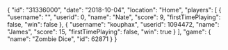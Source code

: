 {
  "id": "31336000",
  "date": "2018-10-04",
  "location": "Home",
  "players": [
    {
      "username": "",
      "userid": 0,
      "name": "Nate",
      "score": 9,
      "firstTimePlaying": false,
      "win": false
    },
    {
      "username": "kouphax",
      "userid": 1094472,
      "name": "James",
      "score": 15,
      "firstTimePlaying": false,
      "win": true
    }
  ],
  "game": {
    "name": "Zombie Dice",
    "id": 62871
  }
}
